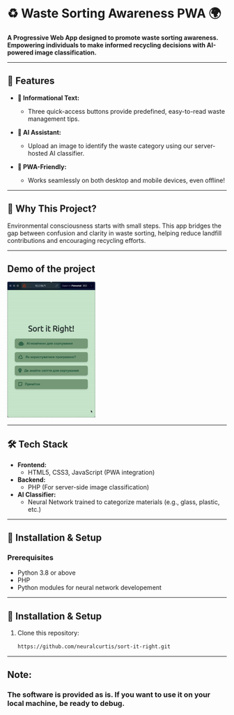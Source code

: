 # ♻️ Waste Sorting Awareness PWA 🌍  
**A Progressive Web App designed to promote waste sorting awareness. Empowering individuals to make informed recycling decisions with AI-powered image classification.**

---

## 📜 Features  
- **📝 Informational Text:**  
  - Three quick-access buttons provide predefined, easy-to-read waste management tips.  

- **🤖 AI Assistant:**  
  - Upload an image to identify the waste category using our server-hosted AI classifier.  

- **📱 PWA-Friendly:**  
  - Works seamlessly on both desktop and mobile devices, even offline!  

---

## 🎯 Why This Project?  
Environmental consciousness starts with small steps. This app bridges the gap between confusion and clarity in waste sorting, helping reduce landfill contributions and encouraging recycling efforts.

---

## Demo of the project
<img src="/Screen Recording Nov 29 2024.gif/" width=40% height=40%/>


---

## 🛠️ Tech Stack  
- **Frontend:**  
  - HTML5, CSS3, JavaScript (PWA integration)  
- **Backend:**  
  - PHP (For server-side image classification)  
- **AI Classifier:**  
  - Neural Network trained to categorize materials (e.g., glass, plastic, etc.)  

---

## 🚀 Installation & Setup  
### Prerequisites  
- Python 3.8 or above  
- PHP
- Python modules for neural network developement

---

## 🚀 Installation & Setup  
1. Clone this repository:  
   ```bash  
   https://github.com/neuralcurtis/sort-it-right.git

---

## Note:
### The software is provided as is. If you want to use it on your local machine, be ready to debug.
